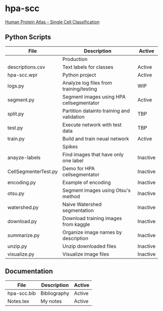 # hpa-scc
[Human Protein Atlas - Single Cell Classification](https://www.kaggle.com/c/hpa-single-cell-image-classification)

## Python Scripts

|File|Description|Active|
|---------------------|-------------------------------------------------------------------------------------------------|--------|
||Production||
|descriptions.csv|Text labels for classes|Active|
|hpa-scc.wpr|Python project|Active|
|logs.py|Analyze log files from training/testing|WIP|
|segment.py|Segment images using HPA cellsegmentator|Active|
|split.py|Partition datainto training and validation|TBP|
|test.py|Execute network with test data|TBP|
|train.py|Build and train neual network|Active|
||Spikes||
|anayze-labels|Find images  that have only one label|Inactive|
|CellSegmenterTest.py|Demo for HPA cellsegmentator|Inactive|
|encoding.py|Example of encoding|Inactive|
|otsu.py|Segment images using Otsu's method|Inactive|
|watershed.py|Naive Watershed segmentation|Inactive|
|download.py|Download training images from kaggle|Inactive|
|summarize.py|Organize image names by description|Inactive|
|unzip.py|Unzip downloaded files|Inactive|
|visualize.py|Visualize image files|Inactive|

## Documentation

|File|Description|Active|
|-----------------|-------------------------------------------------------------------------------------------------|--------|
|hpa-scc.bib|Bibliography|Active|
|Notes.tex|My notes|Active|

